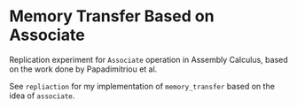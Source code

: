 # Memory Transfer Based on Associate
Replication experiment for `Associate` operation in  Assembly Calculus, based on the work done by Papadimitriou et al. 

See `repliaction` for my implementation of `memory_transfer` based on the idea of `associate`.
